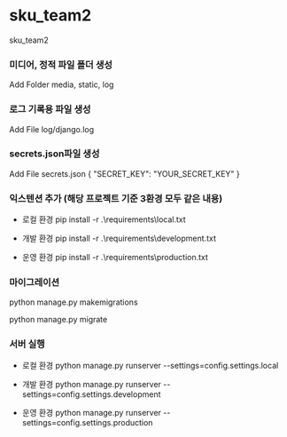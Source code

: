 # sku_team2
sku_team2

### 미디어, 정적 파일 폴더 생성
Add Folder media, static, log


### 로그 기록용 파일 생성
Add File log/django.log


### secrets.json파일 생성
Add File secrets.json
{ "SECRET_KEY": "YOUR_SECRET_KEY" }


### 익스텐션 추가 (해당 프로젝트 기준 3환경 모두 같은 내용)

- 로컬 환경
pip install -r .\requirements\local.txt

- 개발 환경
pip install -r .\requirements\development.txt

- 운영 환경
pip install -r .\requirements\production.txt


### 마이그레이션
python manage.py makemigrations

python manage.py migrate

### 서버 실행
- 로컬 환경
python manage.py runserver --settings=config.settings.local

- 개발 환경
python manage.py runserver --settings=config.settings.development

- 운영 환경
python manage.py runserver --settings=config.settings.production
